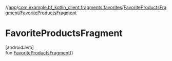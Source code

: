 //[app](../../../index.md)/[com.example.bf_kotlin_client.fragments.favorites](../index.md)/[FavoriteProductsFragment](index.md)/[FavoriteProductsFragment](-favorite-products-fragment.md)

# FavoriteProductsFragment

[androidJvm]\
fun [FavoriteProductsFragment](-favorite-products-fragment.md)()
